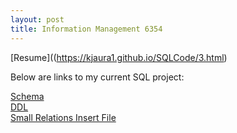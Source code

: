 ```yaml
---
layout: post
title: Information Management 6354
---
```


[Resume]((https://kjaura1.github.io/SQLCode/3.html)

Below are links to my current SQL project:

[Schema](https://kjaura1.github.io/SQLCode/4.html)
<br>
[DDL](https://kjaura1.github.io/SQLCode/1.html)
<br>
[Small Relations Insert File](https://kjaura1.github.io/SQLCode/2.html)

